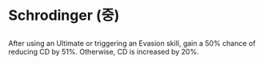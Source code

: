 # Schrodinger (중)

##

After using an Ultimate or triggering an Evasion skill, gain a 50% chance of reducing CD by 51%. Otherwise, CD is increased by 20%.

